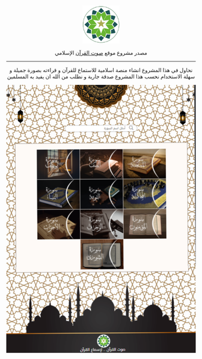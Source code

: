 
<body>
<div style="text-align:center;">
<img width="100px"  src="./images/logo.png"/>
<p>مصدر مشروع موقع <a href="https://arabianprogrammer21.github.io/Quran-Voice/">صوت القرآن</a> الإسلامي</p>
<hr>
<p>نحاول في هذا المشروع انشاء منصة اسلامية للاستماع للقرآن و قراءته بصورة جميلة و سهلة الاستخدام نحسب هذا المشروع صدقة جارية و نطلب من الله ان يفيد به المسلمين </p>
</div>
<img src="./images/HOME.png" />
</body>